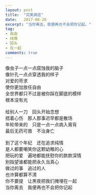 ```yaml
---
layout: post
title:  "完美病症"
date:   2017-06-26
excerpt: "当你离去，我便再也不会把你记起。"
tag:
- 自由
- 纯情
- 回头
- 在一起
comments: true
---
```


像虫子一点一点腐蚀我的脑子<br>
像针孔一点点穿透我的样子<br>
对爱的苛求  <br>
使你更加放任自由<br>
全世界都只不过是被你踩在脚底的模样<br>
根本没有光 <br>
<br>
给别人一刀　回头开始念想<br>
捂着心伤　那人那事迟早都是散场<br>
年轮带来的　只是一点一点病入膏肓<br>
最后无药可救　不治身亡<br>
<br>
到了这个年纪　还在追求纯情<br>
是人都要嘲笑你这颗幼稚的心 <br>
把玩的爱　遍地都能抚慰你的款款深情 <br>
别指望谁都能把永久当真心<br>
做过的事　追过的人 <br>
也许算都算不清<br>
你不要提　让黑夜把我们掩埋在一起<br>
当你离去　我便再也不会把你记起
